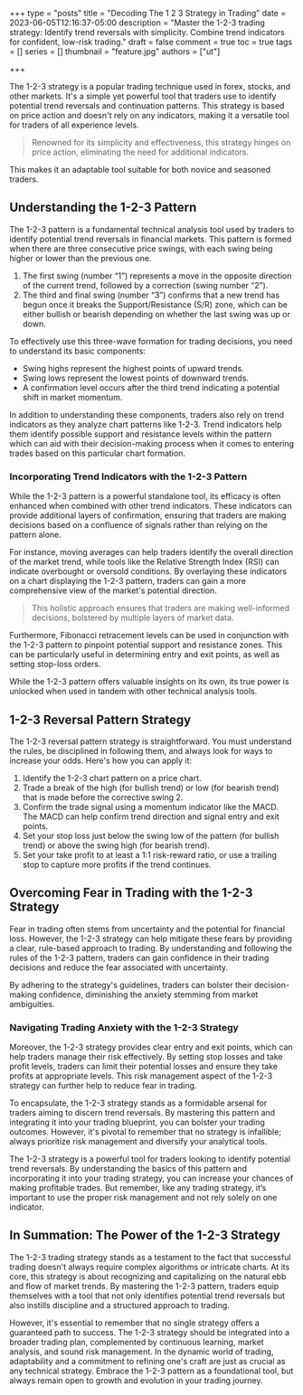 +++
type = "posts"
title = "Decoding The 1 2 3 Strategy in Trading"
date =  2023-06-05T12:16:37-05:00
description = "Master the 1-2-3 trading strategy: Identify trend reversals with simplicity. Combine trend indicators for confident, low-risk trading."
draft = false
comment = true
toc = true
tags = []
series = []
thumbnail = "feature.jpg"
authors = ["ut"]

+++

The 1-2-3 strategy is a popular trading technique used in forex, stocks, and other markets. It's a simple yet powerful tool that traders use to identify potential trend reversals and continuation patterns. This strategy is based on price action and doesn't rely on any indicators, making it a versatile tool for traders of all experience levels.

> Renowned for its simplicity and effectiveness, this strategy hinges on price action, eliminating the need for additional indicators.

This makes it an adaptable tool suitable for both novice and seasoned traders.

## Understanding the 1-2-3 Pattern

The 1-2-3 pattern is a fundamental technical analysis tool used by traders to identify potential trend reversals in financial markets. This pattern is formed when there are three consecutive price swings, with each swing being higher or lower than the previous one. 

1. The first swing (number “1”) represents a move in the opposite direction of the current trend, followed by a correction (swing number “2”).
2. The third and final swing (number “3”) confirms that a new trend has begun once it breaks the Support/Resistance (S/R) zone, which can be either bullish or bearish depending on whether the last swing was up or down.

To effectively use this three-wave formation for trading decisions, you need to understand its basic components:

- Swing highs represent the highest points of upward trends.
- Swing lows represent the lowest points of downward trends.
- A confirmation level occurs after the third trend indicating a potential shift in market momentum.

In addition to understanding these components, traders also rely on trend indicators as they analyze chart patterns like 1-2-3. Trend indicators help them identify possible support and resistance levels within the pattern which can aid with their decision-making process when it comes to entering trades based on this particular chart formation.


### Incorporating Trend Indicators with the 1-2-3 Pattern

While the 1-2-3 pattern is a powerful standalone tool, its efficacy is often enhanced when combined with other trend indicators. These indicators can provide additional layers of confirmation, ensuring that traders are making decisions based on a confluence of signals rather than relying on the pattern alone.

For instance, moving averages can help traders identify the overall direction of the market trend, while tools like the Relative Strength Index (RSI) can indicate overbought or oversold conditions. By overlaying these indicators on a chart displaying the 1-2-3 pattern, traders can gain a more comprehensive view of the market's potential direction.

> This holistic approach ensures that traders are making well-informed decisions, bolstered by multiple layers of market data.

Furthermore, Fibonacci retracement levels can be used in conjunction with the 1-2-3 pattern to pinpoint potential support and resistance zones. This can be particularly useful in determining entry and exit points, as well as setting stop-loss orders.

While the 1-2-3 pattern offers valuable insights on its own, its true power is unlocked when used in tandem with other technical analysis tools.

## 1-2-3 Reversal Pattern Strategy

The 1-2-3 reversal pattern strategy is straightforward. You must understand the rules, be disciplined in following them, and always look for ways to increase your odds. Here's how you can apply it:

1. Identify the 1-2-3 chart pattern on a price chart.
2. Trade a break of the high (for bullish trend) or low (for bearish trend) that is made before the corrective swing 2.
3. Confirm the trade signal using a momentum indicator like the MACD. The MACD can help confirm trend direction and signal entry and exit points.
4. Set your stop loss just below the swing low of the pattern (for bullish trend) or above the swing high (for bearish trend).
5. Set your take profit to at least a 1:1 risk-reward ratio, or use a trailing stop to capture more profits if the trend continues.

## Overcoming Fear in Trading with the 1-2-3 Strategy

Fear in trading often stems from uncertainty and the potential for financial loss. However, the 1-2-3 strategy can help mitigate these fears by providing a clear, rule-based approach to trading. By understanding and following the rules of the 1-2-3 pattern, traders can gain confidence in their trading decisions and reduce the fear associated with uncertainty.

By adhering to the strategy's guidelines, traders can bolster their decision-making confidence, diminishing the anxiety stemming from market ambiguities.

### Navigating Trading Anxiety with the 1-2-3 Strategy
Moreover, the 1-2-3 strategy provides clear entry and exit points, which can help traders manage their risk effectively. By setting stop losses and take profit levels, traders can limit their potential losses and ensure they take profits at appropriate levels. This risk management aspect of the 1-2-3 strategy can further help to reduce fear in trading.

To encapsulate, the 1-2-3 strategy stands as a formidable arsenal for traders aiming to discern trend reversals. By mastering this pattern and integrating it into your trading blueprint, you can bolster your trading outcomes. However, it's pivotal to remember that no strategy is infallible; always prioritize risk management and diversify your analytical tools.

The 1-2-3 strategy is a powerful tool for traders looking to identify potential trend reversals. By understanding the basics of this pattern and incorporating it into your trading strategy, you can increase your chances of making profitable trades. But remember, like any trading strategy, it’s important to use the proper risk management and not rely solely on one indicator.

## In Summation: The Power of the 1-2-3 Strategy

The 1-2-3 trading strategy stands as a testament to the fact that successful trading doesn't always require complex algorithms or intricate charts. At its core, this strategy is about recognizing and capitalizing on the natural ebb and flow of market trends. By mastering the 1-2-3 pattern, traders equip themselves with a tool that not only identifies potential trend reversals but also instills discipline and a structured approach to trading.

However, it's essential to remember that no single strategy offers a guaranteed path to success. The 1-2-3 strategy should be integrated into a broader trading plan, complemented by continuous learning, market analysis, and sound risk management. In the dynamic world of trading, adaptability and a commitment to refining one's craft are just as crucial as any technical strategy. Embrace the 1-2-3 pattern as a foundational tool, but always remain open to growth and evolution in your trading journey.
